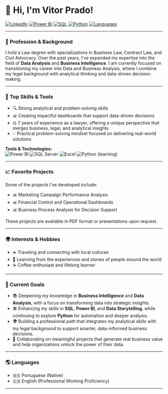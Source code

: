 # 👋 Hi, I'm Vitor Prado!

[![LinkedIn](https://img.shields.io/badge/LinkedIn-vitorcprado-blue?logo=linkedin&style=flat-square)](https://www.linkedin.com/in/vitorcprado/)
[![Power BI](https://img.shields.io/badge/Power%20BI-Data%20Visualization-F2C811?logo=powerbi&logoColor=black&style=flat-square)](https://powerbi.microsoft.com/)
[![SQL](https://img.shields.io/badge/SQL-Data%20Querying-4479A1?logo=postgresql&logoColor=white&style=flat-square)]()
[![Python](https://img.shields.io/badge/Python-Learning%20in%20Progress-3776AB?logo=python&logoColor=white&style=flat-square)]()
[![Languages](https://img.shields.io/badge/Languages-PT%20%7C%20EN-green?style=flat-square)]()

---

### 💼 Profession & Background
I hold a Law degree with specializations in Business Law, Contract Law, and Civil Advocacy. Over the past years, I’ve expanded my expertise into the field of **Data Analysis** and **Business Intelligence**. I am currently focused on transitioning my career into Data and Business Analysis, where I combine my legal background with analytical thinking and data-driven decision-making.

---

### 🚀 Top Skills & Tools
- 🔍 Strong analytical and problem-solving skills  
- 📊 Creating impactful dashboards that support data-driven decisions  
- ⚖️ 7 years of experience as a lawyer, offering a unique perspective that merges business, legal, and analytical insights  
- 💡 Practical problem-solving mindset focused on delivering real-world solutions  

**Tools & Technologies:**  
![Power BI](https://img.shields.io/badge/-Power%20BI-F2C811?logo=powerbi&logoColor=black&style=flat-square)
![SQL Server](https://img.shields.io/badge/-SQL%20Server-CC2927?logo=microsoftsqlserver&logoColor=white&style=flat-square)
![Excel](https://img.shields.io/badge/-Excel-217346?logo=microsoftexcel&logoColor=white&style=flat-square)
![Python (learning)](https://img.shields.io/badge/-Python%20(learning)-3776AB?logo=python&logoColor=white&style=flat-square)

---

### 📈 Favorite Projects
Some of the projects I’ve developed include:  
- 📊 Marketing Campaign Performance Analysis  
- 📊 Financial Control and Operational Dashboards  
- 📊 Business Process Analysis for Decision Support  

These projects are available in PDF format or presentations upon request.

---

### 🌍 Interests & Hobbies
- ✈️ Traveling and connecting with local cultures  
- 🧳 Learning from the experiences and stories of people around the world  
- ☕ Coffee enthusiast and lifelong learner  

---

### 🎯 Current Goals
- 📚 Deepening my knowledge in **Business Intelligence** and **Data Analysis**, with a focus on transforming data into strategic insights.  
- 🛠️ Enhancing my skills in **SQL**, **Power BI**, and **Data Storytelling**, while continuing to explore **Python** for automation and deeper analysis.  
- 🌍 Building a professional path that integrates my analytical skills with my legal background to support smarter, data-informed business decisions.  
- 🔄 Collaborating on meaningful projects that generate real business value and help organizations unlock the power of their data.

---

### 🌎 Languages
- 🇧🇷 Portuguese (Native)  
- 🇬🇧 English (Professional Working Proficiency)  

---
